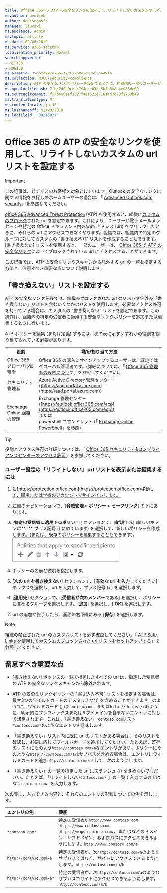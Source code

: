 ```yaml
---
title: Office 365 の ATP の安全なリンクを使用して、リライトしないカスタムの url リストを設定する
ms.author: deniseb
author: denisebmsft
manager: laurawi
ms.audience: Admin
ms.topic: article
ms.date: 02/06/2019
ms.service: O365-seccomp
localization_priority: Normal
search.appverid:
- MET150
- MOE150
ms.assetid: 35dbfd99-da5a-422b-9b0e-c6caf3b645fa
ms.collection: M365-security-compliance
description: ATP の安全なリンクポリシーを設定するときに、組織内の一部のユーザーがリストに含まれているサイトにアクセスできるようにするために、url の書き換え不可のリストを含めることができます。
ms.openlocfilehash: 7fbc7d0d0caec79dcdbb3dc5b1b5a8a4e085dc09
ms.sourcegitcommit: f57b4001ef1327f0ea622e716a4d7d78f1769b49
ms.translationtype: MT
ms.contentlocale: ja-JP
ms.lasthandoff: 02/23/2019
ms.locfileid: "30215027"
---
```

# <a name="set-up-a-custom-do-not-rewrite-urls-list-using-office-365-atp-safe-links"></a>Office 365 の ATP の安全なリンクを使用して、リライトしないカスタムの url リストを設定する

> [!IMPORTANT]
> この記事は、ビジネスのお客様を対象としています。Outlook の安全なリンクに関する情報をお探しのホームユーザーの場合は、「 [Advanced Outlook.com security](https://support.office.com/article/advanced-outlook-com-security-for-office-365-subscribers-882d2243-eab9-4545-a58a-b36fee4a46e2)」を参照してください。

[office 365 Advanced Threat Protection](office-365-atp.md) (ATP) を使用すると、組織に[カスタムのブロック](set-up-a-custom-blocked-urls-list-wtih-atp.md)された url を設定できます。これにより、ユーザーが電子メールメッセージや特定の Office ドキュメント内の web アドレス (url) をクリックしたときに、それらの url にアクセスできなくなります。組織では、組織内の特定のグループに対してカスタムの "書き換え不可" リストを作成することもできます。[書き換えない] リストを使用すると、一部のユーザーは、 [Office 365 で ATP の安全なリンク](atp-safe-links.md)によってブロックされている url にアクセスすることができます。 
  
この記事では、ATP の安全なリンクスキャンから除外する url の一覧を指定する方法と、注意すべき重要な点について説明します。

## <a name="set-up-a-do-not-rewrite-list"></a>「書き換えない」リストを設定する

ATP の安全なリンク保護では、組織のブロックされた url のリストや例外の「書き換えない」リストを含むいくつかのリストを使用します。必要なアクセス許可を持っている場合は、カスタムの "書き換えない" リストを設定できます。この操作は、組織内の特定の受信者に適用する安全なリンクポリシーを追加または編集するときに行います。 

ATP ポリシーを編集 (または定義) するには、次の表に示すいずれかの役割を割り当てられている必要があります。

|役割  |場所/割り当て方法  |
|---------|---------|
|Office 365 グローバル管理者 |Office 365 の購入にサインアップするユーザーは、既定ではグローバル管理者です。(詳細については、「 [Office 365 管理者の役割につい](https://docs.microsoft.com/office365/admin/add-users/about-admin-roles)て」を参照してください)。         |
|セキュリティ管理者 |Azure Active Directory 管理センター ([https://aad.portal.azure.com](https://aad.portal.azure.com))|
|Exchange Online 組織の管理 |Exchange 管理センター ([https://outlook.office365.com/ecp](https://outlook.office365.com/ecp)) <br>または <br>  powershell コマンドレット (「 [Exchange Online PowerShell](https://docs.microsoft.com/powershell/exchange/exchange-online/exchange-online-powershell?view=exchange-ps)」を参照) |

> [!TIP]
> 役割とアクセス許可の詳細については、「 [Office 365 セキュリティ&amp;コンプライアンスセンターのアクセス許可](permissions-in-the-security-and-compliance-center.md)」を参照してください。

### <a name="to-view-or-edit-a-custom-do-not-rewrite-urls-list"></a>ユーザー設定の「リライトしない」 url リストを表示または編集するには
  
1. に[https://protection.office.com](https://protection.office.com)移動して、職場または学校のアカウントでサインインします。 
    
2. 左側のナビゲーションで、[**脅威管理** \> **ポリシー** \> **セーフリンク**] の下にあります。
    
3. [**特定の受信者に適用するポリシー** ] セクションで、[**新規**作成] (新しいボタンは**+** プラス記号 () に似ています) を選択して、新しいポリシーを作成します。(または、既存のポリシーを編集することもできます)。<br/>![[新規] を選択して、特定の電子メール受信者の安全なリンクポリシーを追加します。](media/01073f42-3cec-4ddb-8c10-4d33ec434676.png)
  
4. ポリシーの名前と説明を指定します。
    
5. [**次の url を書き換えない**] セクションで、[**有効な url を入力**してください] ボックスを選択し、url を入力して、プラス記号 (+) を選択します。 
    
6. [**適用先**] セクションで、[**受信者が次のメンバー**である] を選択し、ポリシーに含めるグループを選択します。[**追加**] を選択し、[ **OK]** を選択します。
    
7. url の追加が終了したら、画面の右下隅にある [**保存**] を選択します。
    
> [!NOTE]
> 組織の禁止された url のカスタムリストを必ず確認してください。「 [ATP Safe Links を使用してカスタムのブロックされた url リストをセットアップする](set-up-a-custom-blocked-urls-list-wtih-atp.md)」を参照してください。 
  
## <a name="important-points-to-keep-in-mind"></a>留意すべき重要な点

- [書き換えない] ボックスの一覧で指定したすべての url は、指定した受信者の ATP の安全なリンクスキャンから除外されます。
 
- ATP の安全なリンクポリシーの "書き込み不可" リストを指定する場合は、最大3つのワイルドカードのアスタリスク\*() を含めることができます。のよう\*に、ワイルドカード () は`contoso.com`、または`http://` `https://`のように、明示的にプレフィックスまたはサブドメインを含まないエントリに対して想定されます。これは、「書き換えない」 `contoso.com`リスト`*contoso.com*`のようなエントリを意味します。

- 「書き換えない」リスト内に既に url のリストがある場合は、そのリストを確認し、必要に応じてワイルドカードを追加してください。たとえば、既存のリストにそのよう`http://contoso.com/a`なエントリがあり、ポリシーにそのような`http://contoso.com/a/b`サブパスを含める場合は、エントリにワイルドカードを追加`http://contoso.com/a*`して、次のようにします。
    
- 「書き換えない」の一覧で指定した url にスラッシュ (/) を含めないでください。たとえば、「リライトしない`contoso.com/` 」の一覧で入力するのではなく`contoso.com`、を入力します。
    
次の表に、入力できる内容と、それらのエントリの影響についての例を示します。
    
|**エントリの例**|**機能**|
|:-----|:-----|
|`*contoso.com*`  <br/> |特定の受信者が`http://www.contoso.com`、 `https://www.contoso.com` `https://maps.contoso.com`、、またはなどのドメイン、サブドメイン、およびパスにアクセスできるようにします。`http://www.contoso.com/a`  <br/> |
|`http://contoso.com/a`  <br/> |特定の受信者が、次`http://contoso.com/a`のようなサブパスではなく、サイトにアクセスできるようにします。`http://contoso.com/a/b`  <br/> |
|`http://contoso.com/a*`  <br/> |特定の受信者が、次`http://contoso.com/a`のようなサブパスでサイトにアクセスできるようにします。`http://contoso.com/a/b`  <br/> |
   
 